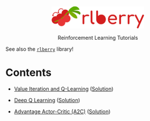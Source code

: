 <!-- Logo -->
<p align="center">
   <img src="logo/logo_wide.svg" width="50%">
</p>

<!-- Short description -->
<p align="center">
   Reinforcement Learning Tutorials
</p>

See also the [`rlberry`](https://github.com/rlberry-py/rlberry) library!

# Contents

*   [Value Iteration and Q-Learning](https://github.com/rlberry-py/tutorials/blob/main/Value%20Iteration%20and%20Q-Learning/Value_Iteration_and_Q_Learning.ipynb) ([Solution](https://github.com/rlberry-py/tutorials/blob/main/Value%20Iteration%20and%20Q-Learning/(Solution)_Tutorial_Value_Iteration_and_Q_Learning.ipynb))

*   [Deep Q Learning](https://github.com/rlberry-py/tutorials/blob/main/Deep_Q_Learning/Tutorial_Deep_Q_Learning.ipynb) ([Solution](https://github.com/rlberry-py/tutorials/blob/main/Deep_Q_Learning/Solution_Tutorial_Deep_Q_Learning.ipynb))

*   [Advantage Actor-Critic (A2C)](https://github.com/rlberry-py/tutorials/blob/main/A2C/Tutorial_Advantage_Actor_Critic_(A2C).ipynb) ([Solution](https://github.com/rlberry-py/tutorials/blob/main/A2C/Solution_Tutorial_Advantage_Actor_Critic_(A2C).ipynb))
